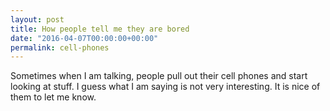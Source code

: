 ```yaml
---
layout: post
title: How people tell me they are bored
date: "2016-04-07T00:00:00+00:00"
permalink: cell-phones
---
```


Sometimes when I am talking, people pull out their cell phones and start looking at stuff. I guess what I am saying is not very interesting. It is nice of them to let me know.

